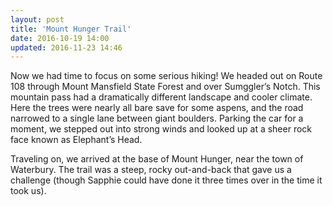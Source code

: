 ```yaml
---
layout: post
title: 'Mount Hunger Trail'
date: 2016-10-19 14:00
updated: 2016-11-23 14:46
---
```


Now we had time to focus on some serious hiking! We headed out on Route 108 through Mount Mansfield State Forest and over Sumggler’s Notch. This mountain pass had a dramatically different landscape and cooler climate. Here the trees were nearly all bare save for some aspens, and the road narrowed to a single lane between giant boulders. Parking the car for a moment, we stepped out into strong winds and looked up at a sheer rock face known as Elephant’s Head.

Traveling on, we arrived at the base of Mount Hunger, near the town of Waterbury. The trail was a steep, rocky out-and-back that gave us a challenge (though Sapphie could have done it three times over in the time it took us).
